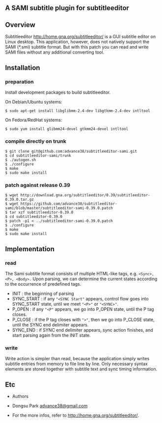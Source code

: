 ## A SAMI subtitle plugin for subtitleeditor

## Overview

 Subtitleeditor <http://home.gna.org/subtitleeditor/> is a GUI subtitle editor on Linux desktop. This application, however, does not natively support the SAMI (\*.smi) subtitle format. But with this patch you can read and write SAMI files without any additional converting tool.

## Installation


### preparation

Install development packages to build subtitleeditor.

On Debian/Ubuntu systems:

```
$ sudo apt-get install libglibmm-2.4-dev libgtkmm-2.4-dev intltool
```

On Fedora/RedHat systems:

```
$ sudo yum install glibmm24-devel gtkmm24-devel intltool
```

### compile directly on trunk

```
$ git clone git@github.com:advance38/subtitleeditor-sami.git
$ cd subtitleeditor-sami/trunk
$ ./autogen.sh
$ ./configure
$ make
$ sudo make install
```

### patch against release 0.39

```
$ wget http://download.gna.org/subtitleeditor/0.39/subtitleeditor-0.39.0.tar.gz
$ wget https://github.com/advance38/subtitleeditor-sami/blob/master/subtitleeditor-sami-0.39.0.patch
$ tar xzf subtitleeditor-0.39.0
$ cd subtitleeditor-0.39.0
$ patch -p1 < ../subtitleeditor-sami-0.39.0.patch
$ ./configure
$ make
$ sudo make install
```

## Implementation

### read

The Sami subtitle format consists of multiple HTML-like tags, e.g. ``<Sync>, <P>, <Body>.``
Upon parsing, we can determine the current states according to the occurrence of predefined tags.

* INIT : the beginning of parsing
* SYNC_START : if any ``"<SYNC Start"`` appears, control flow goes into SYNC_START state, until we meet ``"<P>"`` or ``"<SYNC>"``.
* P_OPEN : if any ``"<P"`` appears, we go into P_OPEN state, until the P tag closes.
* P_CLOSE : if the P tag closes with ``">"``, then we go into P_CLOSE state, until the SYNC end delimiter appears.
* SYNC_END : if SYNC end delimiter appears, sync action finishes, and start parsing again from the INIT state.

### write

Write action is simpler than read, because the application simply writes subtitle entries from memory to file line by line. Only necessary syntax elements are stored together with subtitle text and sync timing information.

## Etc

 * Authors
  - Dongsu Park advance38@gmail.com

 * For the more infos, refer to http://home.gna.org/subtitleeditor/.

